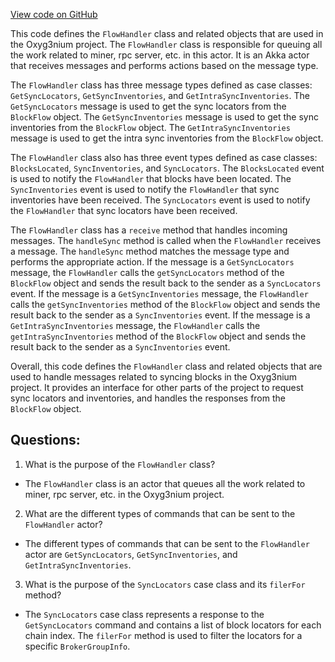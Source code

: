 [View code on GitHub](https://github.com/oxyg3nium/oxyg3nium/flow/src/main/scala/org/oxyg3nium/flow/handler/FlowHandler.scala)

This code defines the `FlowHandler` class and related objects that are used in the Oxyg3nium project. The `FlowHandler` class is responsible for queuing all the work related to miner, rpc server, etc. in this actor. It is an Akka actor that receives messages and performs actions based on the message type. 

The `FlowHandler` class has three message types defined as case classes: `GetSyncLocators`, `GetSyncInventories`, and `GetIntraSyncInventories`. The `GetSyncLocators` message is used to get the sync locators from the `BlockFlow` object. The `GetSyncInventories` message is used to get the sync inventories from the `BlockFlow` object. The `GetIntraSyncInventories` message is used to get the intra sync inventories from the `BlockFlow` object. 

The `FlowHandler` class also has three event types defined as case classes: `BlocksLocated`, `SyncInventories`, and `SyncLocators`. The `BlocksLocated` event is used to notify the `FlowHandler` that blocks have been located. The `SyncInventories` event is used to notify the `FlowHandler` that sync inventories have been received. The `SyncLocators` event is used to notify the `FlowHandler` that sync locators have been received. 

The `FlowHandler` class has a `receive` method that handles incoming messages. The `handleSync` method is called when the `FlowHandler` receives a message. The `handleSync` method matches the message type and performs the appropriate action. If the message is a `GetSyncLocators` message, the `FlowHandler` calls the `getSyncLocators` method of the `BlockFlow` object and sends the result back to the sender as a `SyncLocators` event. If the message is a `GetSyncInventories` message, the `FlowHandler` calls the `getSyncInventories` method of the `BlockFlow` object and sends the result back to the sender as a `SyncInventories` event. If the message is a `GetIntraSyncInventories` message, the `FlowHandler` calls the `getIntraSyncInventories` method of the `BlockFlow` object and sends the result back to the sender as a `SyncInventories` event.

Overall, this code defines the `FlowHandler` class and related objects that are used to handle messages related to syncing blocks in the Oxyg3nium project. It provides an interface for other parts of the project to request sync locators and inventories, and handles the responses from the `BlockFlow` object.
## Questions: 
 1. What is the purpose of the `FlowHandler` class?
- The `FlowHandler` class is an actor that queues all the work related to miner, rpc server, etc. in the Oxyg3nium project.

2. What are the different types of commands that can be sent to the `FlowHandler` actor?
- The different types of commands that can be sent to the `FlowHandler` actor are `GetSyncLocators`, `GetSyncInventories`, and `GetIntraSyncInventories`.

3. What is the purpose of the `SyncLocators` case class and its `filerFor` method?
- The `SyncLocators` case class represents a response to the `GetSyncLocators` command and contains a list of block locators for each chain index. The `filerFor` method is used to filter the locators for a specific `BrokerGroupInfo`.